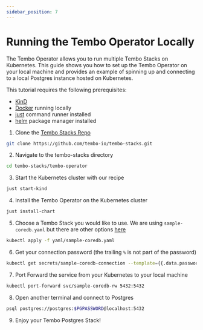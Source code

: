```yaml
---
sidebar_position: 7
---
```


# Running the Tembo Operator Locally

The Tembo Operator allows you to run multiple Tembo Stacks on Kubernetes. This guide shows you how to set up the Tembo Operator on your local machine and provides an example of spinning up and connecting to a local Postgres instance hosted on Kubernetes.

This tutorial requires the following prerequisites:
- [KinD](https://github.com/kubernetes-sigs/kind)
- [Docker](https://www.docker.com/) running locally
- [just](https://github.com/casey/just) command runner installed
- [helm](https://helm.sh/) package manager installed

1. Clone the [Tembo Stacks Repo](https://github.com/tembo-io/tembo-stacks/tree/main)
```bash
git clone https://github.com/tembo-io/tembo-stacks.git
```

2. Navigate to the tembo-stacks directory
```bash
cd tembo-stacks/tembo-operator
```

3. Start the Kubernetes cluster with our recipe
```bash
just start-kind
```

4. Install the Tembo Operator on the Kubernetes cluster
```bash
just install-chart
```

5. Choose a Tembo Stack you would like to use. We are using `sample-coredb.yaml` but there are other options [here](https://github.com/tembo-io/tembo-stacks/tree/main/tembo-operator/yaml)
```bash
kubectl apply -f yaml/sample-coredb.yaml 
```

6. Get your connection password (the trailing `%` is not part of the password)
```bash
kubectl get secrets/sample-coredb-connection --template={{.data.password}} | base64 -D
```

7. Port Forward the service from your Kubernetes to your local machine
```bash
kubectl port-forward svc/sample-coredb-rw 5432:5432 
```

8. Open another terminal and connect to Postgres
```bash
psql postgres://postgres:$PGPASSWORD@localhost:5432
```

9. Enjoy your Tembo Postgres Stack!
